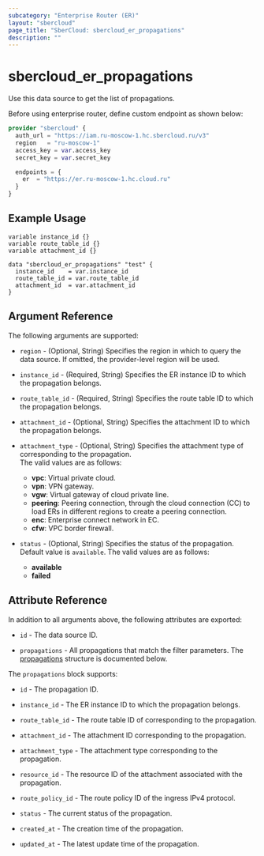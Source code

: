 ```yaml
---
subcategory: "Enterprise Router (ER)"
layout: "sbercloud"
page_title: "SberCloud: sbercloud_er_propagations"
description: ""
---
```


# sbercloud_er_propagations

Use this data source to get the list of propagations.

Before using enterprise router, define custom endpoint as shown below:
```terraform
provider "sbercloud" {
  auth_url = "https://iam.ru-moscow-1.hc.sbercloud.ru/v3"
  region   = "ru-moscow-1"
  access_key = var.access_key
  secret_key = var.secret_key

  endpoints = {
    er  = "https://er.ru-moscow-1.hc.cloud.ru"
  }
}
```

## Example Usage

```hcl
variable instance_id {}
variable route_table_id {}
variable attachment_id {}

data "sbercloud_er_propagations" "test" {
  instance_id    = var.instance_id
  route_table_id = var.route_table_id
  attachment_id  = var.attachment_id
}
```

## Argument Reference

The following arguments are supported:

* `region` - (Optional, String) Specifies the region in which to query the data source.
  If omitted, the provider-level region will be used.

* `instance_id` - (Required, String) Specifies the ER instance ID to which the propagation belongs.

* `route_table_id` - (Required, String) Specifies the route table ID to which the propagation belongs.

* `attachment_id` - (Optional, String) Specifies the attachment ID to which the propagation belongs.

* `attachment_type` - (Optional, String) Specifies the attachment type of corresponding to the propagation.  
  The valid values are as follows:
  + **vpc**: Virtual private cloud.
  + **vpn**: VPN gateway.
  + **vgw**: Virtual gateway of cloud private line.
  + **peering**: Peering connection, through the cloud connection (CC) to load ERs in different regions to create a
    peering connection.
  + **enc**: Enterprise connect network in EC.
  + **cfw**: VPC border firewall.

* `status` - (Optional, String) Specifies the status of the propagation. Default value is `available`.
  The valid values are as follows:
  + **available**
  + **failed**

## Attribute Reference

In addition to all arguments above, the following attributes are exported:

* `id` - The data source ID.

* `propagations` - All propagations that match the filter parameters.
  The [propagations](#route_propagations) structure is documented below.

<a name="route_propagations"></a>
The `propagations` block supports:

* `id` - The propagation ID.

* `instance_id` - The ER instance ID to which the propagation belongs.

* `route_table_id` - The route table ID of corresponding to the propagation.

* `attachment_id` - The attachment ID corresponding to the propagation.

* `attachment_type` - The attachment type corresponding to the propagation.

* `resource_id` - The resource ID of the attachment associated with the propagation.

* `route_policy_id` - The route policy ID of the ingress IPv4 protocol.

* `status` - The current status of the propagation.

* `created_at` - The creation time of the propagation.

* `updated_at` - The latest update time of the propagation.

